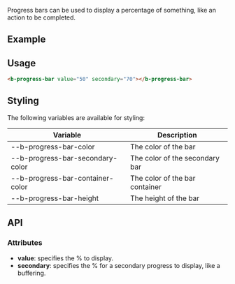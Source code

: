 Progress bars can be used to display a percentage of something, like an action to be completed.

## Example
<div class="element-demo" id="example1"></div>
<div class="element-demo" id="example2"></div>

## Usage

``` html
<b-progress-bar value="50" secondary="70"></b-progress-bar>
```

## Styling
The following variables are available for styling:

| Variable                         | Description                    |
|----------------------------------|--------------------------------|
| --b-progress-bar-color           | The color of the bar           |
| --b-progress-bar-secondary-color | The color of the secondary bar |
| --b-progress-bar-container-color | The color of the bar container |
| --b-progress-bar-height          | The height of the bar          |

## API

### Attributes
- __value__: specifies the % to display.
- __secondary__: specifies the % for a secondary progress to display, like a buffering.